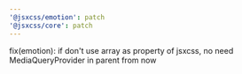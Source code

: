 ```yaml
---
'@jsxcss/emotion': patch
'@jsxcss/core': patch
---
```


fix(emotion): if don't use array as property of jsxcss, no need MediaQueryProvider in parent from now
